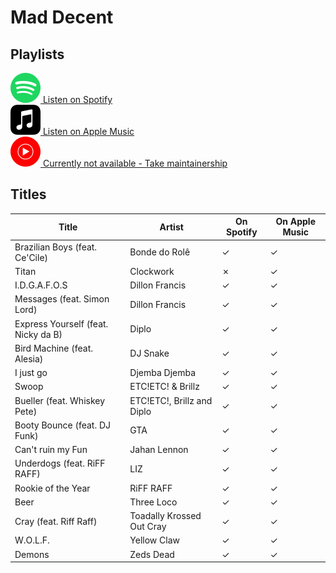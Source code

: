 # Mad Decent

## Playlists

[![Spotify Icon](../../.assets/spotify.svg "Listen on Spotify") Listen on Spotify](https://open.spotify.com/playlist/3qesLMuh8lbSV3OYLR9KiN)  
[![Spotify Icon](../../.assets/applemusic.svg "Listen on Apple Music") Listen on Apple Music](https://itunes.apple.com/de/playlist/pl.u-NRmVTpj4dex)  
[![Spotify Icon](../../.assets/youtubemusic.svg "Listen on Youtube Music") Currently not available - Take maintainership](https://github.com/MarauderXtreme/video-game-radiostation-playlists/fork)

## Titles

| Title                               | Artist                     | On Spotify | On Apple Music |
| ----------------------------------- | -------------------------- | ---------- | -------------- |
| Brazilian Boys (feat. Ce'Cile)      | Bonde do Rolê              | ✓          | ✓              |
| Titan                               | Clockwork                  | ✗          | ✓              |
| I.D.G.A.F.O.S                       | Dillon Francis             | ✓          | ✓              |
| Messages (feat. Simon Lord)         | Dillon Francis             | ✓          | ✓              |
| Express Yourself (feat. Nicky da B) | Diplo                      | ✓          | ✓              |
| Bird Machine (feat. Alesia)         | DJ Snake                   | ✓          | ✓              |
| I just go                           | Djemba Djemba              | ✓          | ✓              |
| Swoop                               | ETC!ETC! & Brillz          | ✓          | ✓              |
| Bueller (feat. Whiskey Pete)        | ETC!ETC!, Brillz and Diplo | ✓          | ✓              |
| Booty Bounce (feat. DJ Funk)        | GTA                        | ✓          | ✓              |
| Can't ruin my Fun                   | Jahan Lennon               | ✓          | ✓              |
| Underdogs (feat. RiFF RAFF)         | LIZ                        | ✓          | ✓              |
| Rookie of the Year                  | RiFF RAFF                  | ✓          | ✓              |
| Beer                                | Three Loco                 | ✓          | ✓              |
| Cray (feat. Riff Raff)              | Toadally Krossed Out Cray  | ✓          | ✓              |
| W.O.L.F.                            | Yellow Claw                | ✓          | ✓              |
| Demons                              | Zeds Dead                  | ✓          | ✓              |
